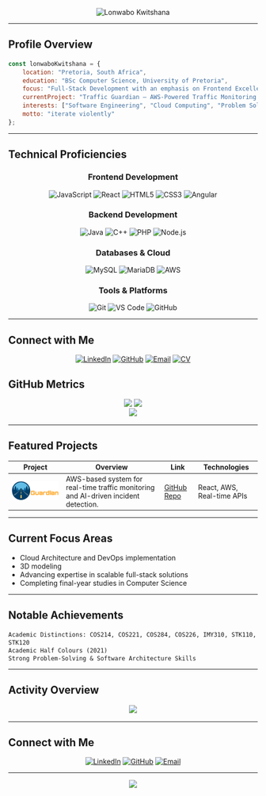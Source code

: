 
<p align="center">
  <img src="lonwabologo.gif" alt="Lonwabo Kwitshana" />
</p>



---

## Profile Overview

```javascript
const lonwaboKwitshana = {
    location: "Pretoria, South Africa",
    education: "BSc Computer Science, University of Pretoria",
    focus: "Full-Stack Development with an emphasis on Frontend Excellence",
    currentProject: "Traffic Guardian – AWS-Powered Traffic Monitoring System",
    interests: ["Software Engineering", "Cloud Computing", "Problem Solving"],
    motto: "iterate violently"
};
```

---

## Technical Proficiencies

<div align="center">

### Frontend Development

![JavaScript](https://img.shields.io/badge/JavaScript-F7DF1E?style=for-the-badge\&logo=javascript\&logoColor=black)
![React](https://img.shields.io/badge/React-20232A?style=for-the-badge\&logo=react\&logoColor=61DAFB)
![HTML5](https://img.shields.io/badge/HTML5-E34F26?style=for-the-badge\&logo=html5\&logoColor=white)
![CSS3](https://img.shields.io/badge/CSS3-1572B6?style=for-the-badge\&logo=css3\&logoColor=white)
![Angular](https://img.shields.io/badge/Angular-DD0031?style=for-the-badge\&logo=angular\&logoColor=white)

### Backend Development

![Java](https://img.shields.io/badge/Java-ED8B00?style=for-the-badge\&logo=java\&logoColor=white)
![C++](https://img.shields.io/badge/C++-00599C?style=for-the-badge\&logo=c%2B%2B\&logoColor=white)
![PHP](https://img.shields.io/badge/PHP-777BB4?style=for-the-badge\&logo=php\&logoColor=white)
![Node.js](https://img.shields.io/badge/Node.js-43853D?style=for-the-badge\&logo=node.js\&logoColor=white)


### Databases & Cloud

![MySQL](https://img.shields.io/badge/MySQL-4479A1?style=for-the-badge\&logo=mysql\&logoColor=white)
![MariaDB](https://img.shields.io/badge/MariaDB-003545?style=for-the-badge\&logo=mariadb\&logoColor=white)
![AWS](https://img.shields.io/badge/AWS-232F3E?style=for-the-badge\&logo=amazon-aws\&logoColor=white)

### Tools & Platforms

![Git](https://img.shields.io/badge/Git-F05032?style=for-the-badge\&logo=git\&logoColor=white)
![VS Code](https://img.shields.io/badge/VS_Code-007ACC?style=for-the-badge\&logo=visual%20studio%20code\&logoColor=white)
![GitHub](https://img.shields.io/badge/GitHub-100000?style=for-the-badge\&logo=github\&logoColor=white)

</div>

---
## Connect with Me

<div align="center">

[![LinkedIn](https://img.shields.io/badge/LinkedIn-0077B5?style=for-the-badge\&logo=linkedin\&logoColor=white)](https://linkedin.com/in/lonwabo-kwitshana)
[![GitHub](https://img.shields.io/badge/GitHub-100000?style=for-the-badge\&logo=github\&logoColor=white)](https://github.com/7onwabo)
[![Email](https://img.shields.io/badge/Email-D14836?style=for-the-badge\&logo=gmail\&logoColor=white)](mailto:lonwabo.kwitshana@gmail.com)
[![CV](https://img.shields.io/badge/CV-4285F4?style=for-the-badge\&logo=google-drive\&logoColor=white)](https://drive.google.com/file/d/1BItLJ1DOykw1S086aar-MrcTT9mGM71q/view?usp=sharing)

</div>

## GitHub Metrics

<div align="center">
  <img src="https://github-readme-stats.vercel.app/api?username=7onwabo&show_icons=true&theme=tokyonight&count_private=true&hide_border=true&bg_color=0d1117" height="165" />
  <img src="https://github-readme-stats.vercel.app/api/top-langs/?username=7onwabo&layout=compact&theme=tokyonight&hide_border=true&bg_color=0d1117" height="165" />
</div>  

<div align="center">
  <img src="https://github-readme-streak-stats.herokuapp.com/?user=7onwabo&theme=tokyonight&hide_border=true&background=0d1117" />
</div>  

---

## Featured Projects

<div align="center">

| Project | Overview | Link | Technologies |
|---------|----------|------|--------------|
| <img src="TrafficGuardianLogo1_LightFinal.svg" alt="Traffic Guardian Logo" width="250"/> | AWS-based system for real-time traffic monitoring and AI-driven incident detection. | [GitHub Repo](https://github.com/COS301-SE-2025/Traffic-Guardian) | React, AWS, Real-time APIs |

</div>



---

## Current Focus Areas

* Cloud Architecture and DevOps implementation
* 3D modeling
* Advancing expertise in scalable full-stack solutions
* Completing final-year studies in Computer Science

---

## Notable Achievements

```
Academic Distinctions: COS214, COS221, COS284, COS226, IMY310, STK110, STK120  
Academic Half Colours (2021)  
Strong Problem-Solving & Software Architecture Skills  
```

---

## Activity Overview

<div align="center">
  <img src="https://github-readme-activity-graph.vercel.app/graph?username=7onwabo&theme=tokyo-night&hide_border=true&bg_color=0d1117" />
</div>

---

## Connect with Me

<div align="center">

[![LinkedIn](https://img.shields.io/badge/LinkedIn-0077B5?style=for-the-badge\&logo=linkedin\&logoColor=white)](https://linkedin.com/in/lonwabo-kwitshana)
[![GitHub](https://img.shields.io/badge/GitHub-100000?style=for-the-badge\&logo=github\&logoColor=white)](https://github.com/7onwabo)
[![Email](https://img.shields.io/badge/Email-D14836?style=for-the-badge\&logo=gmail\&logoColor=white)](mailto:lonwabo.kwitshana@gmail.com)

</div>

---

<div align="center">
  <img src="https://komarev.com/ghpvc/?username=7onwabo&style=for-the-badge&color=36BCF7" />
</div>  


 


